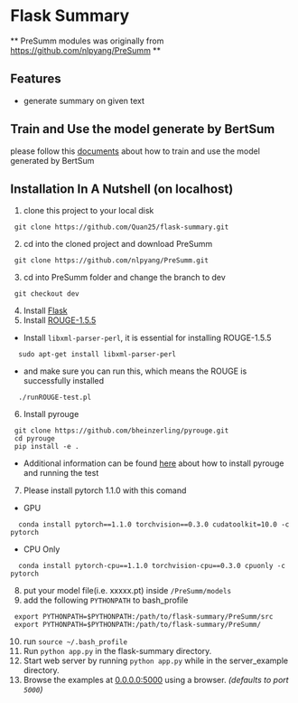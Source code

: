 # Flask Summary

** PreSumm modules was originally from https://github.com/nlpyang/PreSumm **

Features
--------
 * generate summary on given text

 Train and Use the model generate by BertSum
 -------------------------------------------
 please follow this [documents](https://github.com/Quan25/flask-summary/blob/master/guides.pdf) about how to train and use the model generated by BertSum

Installation In A Nutshell (on localhost)
--------------------------
 1. clone this project to your local disk
 ```
  git clone https://github.com/Quan25/flask-summary.git
 ```
 2. cd into the cloned project and download PreSumm
 ```
  git clone https://github.com/nlpyang/PreSumm.git
 ```
 3. cd into PreSumm folder and change the branch to dev
 ```
  git checkout dev
 ```
 4. Install [Flask](https://flask.palletsprojects.com/en/1.1.x/installation/#installation)
 5. Install [ROUGE-1.5.5](https://drive.google.com/file/d/1RxfZOYyNvzvCf37_vABfJMkohAsEZKtH/view?usp=sharing)
  - Install `libxml-parser-perl`, it is essential for installing ROUGE-1.5.5
  ```
    sudo apt-get install libxml-parser-perl
  ```
  - and make sure you can run this, which means the ROUGE is successfully installed
  ```
    ./runROUGE-test.pl
  ```
 6. Install pyrouge
 ```
  git clone https://github.com/bheinzerling/pyrouge.git
  cd pyrouge
  pip install -e .
 ```
 - Additional information can be found [here](https://github.com/bheinzerling/pyrouge) about how to install pyrouge and running the test

 7. Please install pytorch 1.1.0 with this comand
 - GPU
```
  conda install pytorch==1.1.0 torchvision==0.3.0 cudatoolkit=10.0 -c pytorch
```
 - CPU Only
```
  conda install pytorch-cpu==1.1.0 torchvision-cpu==0.3.0 cpuonly -c pytorch
```
 8. put your model file(i.e. xxxxx.pt) inside ```/PreSumm/models ```
 9. add the following `PYTHONPATH` to bash_profile
 ```
  export PYTHONPATH=$PYTHONPATH:/path/to/flask-summary/PreSumm/src
  export PYTHONPATH=$PYTHONPATH:/path/to/flask-summary/PreSumm/

 ```
 10. run `source ~/.bash_profile`
 11. Run `python app.py` in the flask-summary directory.
 12. Start web server by running `python app.py` while in the server_example directory.
 13. Browse the examples at [0.0.0.0:5000](http://0.0.0:5000) using a browser. *(defaults to port `5000`)*
